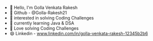 - 👋 Hello, I'm Golla Venkata Rakesh
- 👋 Github - @Golla-Rakesh21
- 👀 interested in solving Coding Challenges
- 🌱 currently learning Java & DSA
- 💞️ Love solving Coding Challenges 
- 😄 Linkedin - www.linkedin.com/in/golla-venkata-rakesh-12345b2b6

